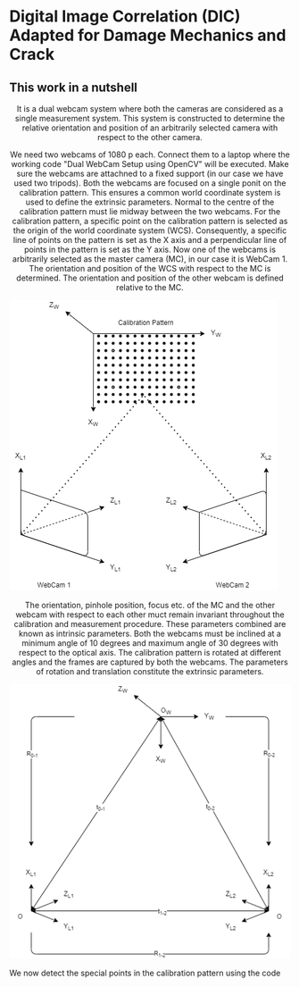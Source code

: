 # Digital Image Correlation (DIC) Adapted for Damage Mechanics and Crack

## This work in a nutshell
<p align="center">
It is a dual webcam system where both the cameras are considered as a single measurement system. This system is constructed to determine the relative orientation and position of an arbitrarily selected camera with respect to the other camera.
</p>

<p align="center">
We need two webcams of 1080 p each. Connect them to a laptop where the working code "Dual WebCam Setup using OpenCV" will be executed. Make sure the webcams are attachned to a fixed support (in our case we have used two tripods). Both the webcams are focused on a single ponit on the calibration pattern. This ensures a common world coordinate system is used to define the extrinsic parameters. Normal to the centre of the calibration pattern must lie midway between the two webcams. For the calibration pattern, a specific point on the calibration pattern is selected as the origin of the world coordinate system (WCS). Consequently, a specific line of points on the pattern is set as the X axis and a perpendicular line of points in the pattern is set as the Y axis. Now one of the webcams is arbitrarily selected as the master camera (MC), in our case it is WebCam 1. The orientation and position of the WCS with respect to the MC is determined. The orientation and position of the other webcam is defined relative to the MC.
</p>

![Focus of WebCams](https://github.com/stochasticmaterialism/Digital-Image-Correlation-DIC-/blob/main/Images/Focus%20of%20WebCams.png?raw=true)  

<p align="center">
The orientation, pinhole position, focus etc. of the MC and the other webcam with respect to each other muct remain invariant throughout the calibration and measurement procedure. These parameters combined are known as intrinsic parameters. Both the webcams must be inclined at a minimum angle of 10 degrees and maximum angle of 30 degrees with respect to the optical axis. The calibration pattern is rotated at different angles and the frames are captured by both the webcams. The parameters of rotation and translation constitute the extrinsic parameters.
</p>

![Extrinsic Parameters](https://github.com/stochasticmaterialism/Digital-Image-Correlation-DIC-/blob/main/Images/Extrinsic%20Parameters.png?raw=true)

We now detect the special points in the calibration pattern using the code
